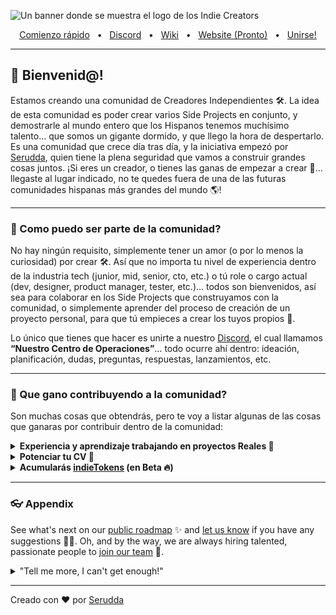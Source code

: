 ![Un banner donde se muestra el logo de los Indie Creators](https://user-images.githubusercontent.com/10075532/221389801-00bc8f73-297b-4e95-b162-00a7209508b7.png)

<div align="center">
  <a href="https://www.prisma.io/docs/getting-started/quickstart">Comienzo rápido</a>
  <span>&nbsp;&nbsp;•&nbsp;&nbsp;</span>
  <a href="https://discord.gg/Qncuxgcgsn">Discord</a>
  <span>&nbsp;&nbsp;•&nbsp;&nbsp;</span>
  <a href="https://github.com/Indie-Creator-Community/indie-creators-community/wiki/1-%C2%B7-Bienvenid@-%F0%9F%91%8B">Wiki</a>
  <span>&nbsp;&nbsp;•&nbsp;&nbsp;</span>
  <a href="https://discord.gg/Qncuxgcgsn">Website (Pronto)</a>
  <span>&nbsp;&nbsp;•&nbsp;&nbsp;</span>
  <a href="https://discord.gg/Qncuxgcgsn">Unirse!</a>
  <br />
  <hr />
</div>

## 👋 Bienvenid@!

Estamos creando una comunidad de Creadores Independientes 🛠️. La idea de esta comunidad es poder crear varios Side Projects en conjunto, y demostrarle al mundo entero que los Hispanos tenemos muchísimo talento… que somos un gigante dormido, y que llego la hora de despertarlo.
Es una comunidad que crece día tras día, y la iniciativa empezó por [Serudda](https://twitter.com/serudda), quien tiene la plena seguridad que vamos a construir grandes cosas juntos. ¡Si eres un creador, o tienes las ganas de empezar a crear 🚀… llegaste al lugar indicado, no te quedes fuera de una de las futuras comunidades hispanas más grandes del mundo 🌎!

-----

### 🍿 Como puedo ser parte de la comunidad?

No hay ningún requisito, simplemente tener un amor (o por lo menos la curiosidad) por crear 🛠️. Así que no importa tu nivel de experiencia dentro de la industria tech (junior, mid, senior, cto, etc.) o tú role o cargo actual (dev, designer, product manager, tester, etc.)… todos son bienvenidos, así sea para colaborar en los Side Projects que construyamos con la comunidad, o simplemente aprender del proceso de creación de un proyecto personal, para que tú empieces a crear los tuyos propios 🥳.

Lo único que tienes que hacer es unirte a nuestro [Discord](https://discord.gg/Qncuxgcgsn), el cual llamamos **“Nuestro Centro de Operaciones”**… todo ocurre ahí dentro: ideación, planificación, dudas, preguntas, respuestas, lanzamientos, etc.

-----

### 🦦 Que gano contribuyendo a la comunidad?

Son muchas cosas que obtendrás, pero te voy a listar algunas de las cosas que ganaras por contribuir dentro de la comunidad:

<details> 
	<summary><strong>Experiencia y aprendizaje trabajando en proyectos Reales 🦆</strong></summary>
	<p>Aprenderás todo el flujo de creación de un Side Project digital (búsqueda de problemas a resolver, buscar una solución a dicho problema, construir una solución en menos de 2 semanas, lanzar al mundo tu solución, evaluar si tu solución es valiosa y resuelve el problema real que están teniendo tus usuarios, he iterar rápidamente para darle valor constante a tus usuarios, y lograr así llegar a más personas).</p>

</details>


<details> 
	<summary><strong>Potenciar tu CV 📄</strong></summary>	
	<p>Podrás poner en tu CV o LinkedIn que haces parte de la comunidad, y que has aportado en uno o varios Proyectos REALES… yo daría el aval de que eres miembro activo y que colaborar en uno o varios proyectos.</p>

</details>

<details> 
	<summary><strong>Acumularás <a href="https://github.com/Indie-Creator-Community/indie-creators-community/wiki/2-%C2%B7-Recompensas-%F0%9F%92%8E#que-son-los-indietokens">indieTokens</a> (en Beta 🔥)</strong></summary>
	<p>Nuestra moneda virtual, que ayuda a mostrarles a los demás miembros de la comunidad todo el aporte que has brindado. Más adelante, cuando incluyamos una “Tienda” virtual, la idea es que puedas canjear tus indieTokens por items de la tienda, e.j. una suscripción anual en Platzi o Coursera, una mentoría 1:1 de 1 hora con Serudda, algún periférico que necesites cambiar (mouse, teclado, etc.) OJO: todo esto depende de si el Side Project en el que has contribuido, está generando ingresos reales. Te invito a leer un poco más sobre las Recompensas.</p>

</details>

-----

### 👓 Appendix

See what's next on our [public roadmap](https://github.com/github/roadmap) ✨ and [let us know](https://github.com/github/feedback) if you have any suggestions 🙇‍♂️. Oh, and by the way, we are always hiring talented, passionate people to [join our team](https://github.com/about/careers) 🙌.

<details> 
	<summary>"Tell me more, I can't get enough!"</summary>
	<br>
	<ul>
	<li>GitHub is built using mighty 🔨 open source technologies like <a href="https://github.com/rails">Ruby on Rails</a>, <a href="https://github.com/golang">Go</a>, <a href="https://github.com/primer">Primer</a>, <a href="https://github.com/reactjs">React</a> and <a href="https://github.com/apache/kafka">Kafka</a> among others.</li>
		<li>The three open source projects GitHub members have most contributed 👩‍💻 to are:
			<ul>
				<li><a href="https://github.com/microsoft/vscode">Visual Studio Code</a></li>
				<li><a href="https://github.com/rails/rails">Ruby on Rails</a></li>
				<li><a href="https://github.com/Homebrew">Homebrew</a></li>
			</ul>
		</li>
		<li>By the way, our <a href="https://github.com/github/docs">documentation</a> 🤓 is also open sourced</li>
	</ul>
</details>

---


Creado con ❤️ por [Serudda](https://www.twitter.com/serudda)
